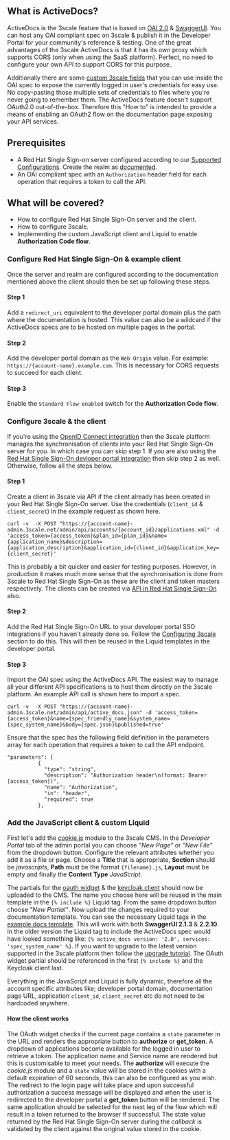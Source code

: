 What is ActiveDocs?
-------------------
ActiveDocs is the 3scale feature that is based on [OAI 2.0](https://github.com/OAI/OpenAPI-Specification/blob/master/versions/2.0.md) & [SwaggerUI](https://github.com/swagger-api/swagger-ui). You can host any OAI compliant spec on 3scale & publish it in the Developer Portal for your community's reference & testing. One of the great advantages of the 3scale ActiveDocs is that it has its own proxy which supports CORS (only when using the SaaS platform). Perfect, no need to configure your own API to support CORS for this purpose.

Additionally there are some [custom 3scale fields](https://access.redhat.com/documentation/en-us/red_hat_3scale/2.saas/html/api_documentation/create-activedocs-spec#useful_tools) that you can use inside the OAI spec to expose the currently logged in user's credentials for easy use. No copy-pasting those multiple sets of credentials to files where you're never going to remember them. The ActiveDocs feature doesn't support OAuth2.0 out-of-the-box. Therefore this "How to" is intended to provide a means of enabling an OAuth2 flow on the documentation page exposing your API services.

Prerequisites
-------------

*   A Red Hat Single Sign-on server configured according to our [Supported Configurations](https://access.redhat.com/articles/2798521#apicast-3x-support-4). Create the realm as [documented](https://access.redhat.com/documentation/en-us/red_hat_3scale/2.saas/html/developer_portal/authentication#enabling_and_disabling_authentication_via_red_hat_single_sign_on_7_0).
*   An OAI compliant spec with an `Authorization` header field for each operation that requires a token to call the API.

What will be covered?
---------------------

*   How to configure Red Hat Single Sign-On server and the client.
*   How to configure 3scale.
*   Implementing the custom JavaScript client and Liquid to enable **Authorization Code flow**.

### Configure Red Hat Single Sign-On & example client

Once the server and realm are configured according to the documentation mentioned above the client should then be set up following these steps.

#### Step 1
Add a `redirect_uri` equivalent to the developer portal domain plus the path where the documentation is hosted. This value can also be a wildcard if the ActiveDocs specs are to be hosted on multiple pages in the portal.

#### Step 2
Add the developer portal domain as the `Web Origin` value. For example: `https://{account-name}.example.com`. This is necessary for CORS requests to succeed for each client.

#### Step 3
Enable the `Standard Flow enabled` switch for the **Authorization Code flow**.

### Configure 3scale & the client

If you're using the [OpenID Connect integration](https://access.redhat.com/documentation/en-us/red_hat_3scale/2.saas/html/api_authentication/rhsso) then the 3scale platform manages the synchronisation of clients into your Red Hat Single Sign-On server for you. In which case you can skip step 1. If you are also using the [Red Hat Single Sign-On devloper portal integration](https://access.redhat.com/documentation/en-us/red_hat_3scale/2.saas/html/developer_portal/authentication#enabling_and_disabling_authentication_via_red_hat_single_sign_on_7_0) then skip step 2 as well. Otherwise, follow all the steps below.

#### Step 1
Create a client in 3scale via API if the client already has been created in your Red Hat Single Sign-On server. Use the credentials (`client_id` & `client_secret`) in the example request as shown here.


    curl -v  -X POST "https://{account-name}-admin.3scale.net/admin/api/accounts/{account_id}/applications.xml" -d 'access_token={access_token}&plan_id={plan_id}&name={application_name}&description={application_description}&application_id={client_id}&application_key={client_secret}'
 

This is probably a bit quicker and easier for testing purposes. However, in production it makes much more sense that the synchronisation is done from 3scale to Red Hat Single Sign-On as these are the client and token masters respectively. The clients can be created via [API in Red Hat Single Sign-On](https://access.redhat.com/documentation/en-us/red_hat_single_sign-on/7.0/html/securing_applications_and_services_guide/client_registration#example_using_curl_2) also.

#### Step 2
Add the Red Hat Single Sign-On URL to your developer portal SSO integrations if you haven't already done so. Follow the [Configuring 3scale](https://access.redhat.com/documentation/en-us/red_hat_3scale/2.saas/html/developer_portal/authentication#configuring_3scale) section to do this. This will then be reused in the Liquid templates in the developer portal.

#### Step 3
Import the OAI spec using the ActiveDocs API. The easiest way to manage all your different API specifications is to host them directly on the 3scale platform. An example API call is shown here to import a spec.


    curl -v  -X POST "https://{account-name}-admin.3scale.net/admin/api/active_docs.json" -d 'access_token={access_token}&name={spec_friendly_name}&system_name={spec_system_name}&body={spec.json}&published=true'


Ensure that the spec has the following field definition in the parameters array for each operation that requires a token to call the API endpoint.

```
"parameters": [
          {
            "type": "string",
            "description": "Authorization header\n(format: Bearer [access_token])",
            "name": "Authorization",
            "in": "header",
            "required": true
          },
```

### Add the JavaScript client & custom Liquid
First let's add the [cookie.js](https://github.com/kevprice83/activedocs-keycloak-client/blob/master/cookie.js) module to the 3scale CMS. In the *Developer Portal* tab of the admin portal you can choose *"New Page"* or *"New File"* from the dropdown button. Configure the relevant attributes whether you add it as a file or page. Choose a **Title** that is appropriate, **Section** should be *javascripts*, **Path** must be the format `{filename}.js`, **Layout** must be empty and finally the **Content Type** *JavaScript*.

The partials for the [oauth widget](https://github.com/kevprice83/activedocs-keycloak-client/blob/master/widget.js) & the [keycloak client](https://github.com/kevprice83/activedocs-keycloak-client/blob/master/auth.js) should now be uploaded to the CMS. The name you choose here will be reused in the main template in the `{% include %}` Liquid tag. From the same dropdown button choose *"New Partial"*. Now upload the changes required to your documentation template. You can see the necessary Liquid tags in the [example docs template](https://github.com/kevprice83/activedocs-keycloak-client/blob/master/docs.html.liquid). This will work with both **SwaggerUI 2.1.3** & **2.2.10**. In the older version the Liquid tag to include the ActiveDocs spec would have looked something like: `{% active_docs version: '2.0', services: 'spec_system_name' %}`. If you want to upgrade to the latest version supported in the 3scale platform then follow the [upgrade tutorial](https://access.redhat.com/documentation/en-us/red_hat_3scale/2.saas/html/api_documentation/activedocs-upgrade-22). The OAuth widget partial should be referenced in the first `{% include %}` and the Keycloak client last.

Everything in the JavaScript and Liquid is fully dynamic, therefore all the account specific attributes like; developer portal domain, documentation page URL, application `client_id`, `client_secret` etc do not need to be hardcoded anywhere.

#### How the client works
The OAuth widget checks if the current page contains a `state` parameter in the URL and renders the appropriate button to **authorize** or **get_token**. A dropdown of applications become available for the logged in user to retrieve a token. The application name and Service name are rendered but this is customisable to meet your needs. The **authorize** will execute the *cookie.js* module and a `state` value will be stored in the cookies with a default expiration of 60 seconds, this can also be configured as you wish. The redirect to the login page will take place and upon successful authorization a success message will be displayed and when the user is redirected to the developer portal a **get_token** button will be rendered. The same application should be selected for the next leg of the flow which will result in a token returned to the browser if successful. The state value returned by the Red Hat Single Sign-On server during the *callback* is validated by the client against the original value stored in the cookie.
